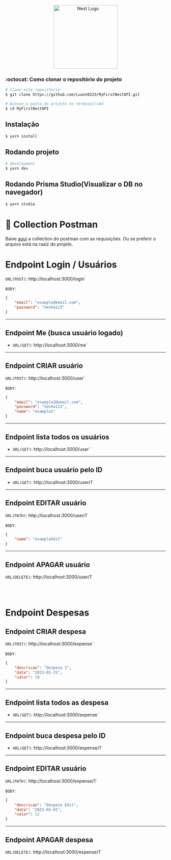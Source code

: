<p align="center">
  <a href="http://nestjs.com/" target="blank"><img src="https://nestjs.com/img/logo-small.svg" width="200" alt="Nest Logo" /></a>
</p>

[circleci-image]: https://img.shields.io/circleci/build/github/nestjs/nest/master?token=abc123def456
[circleci-url]: https://circleci.com/gh/nestjs/nest

### :octocat: Como clonar o repositório do projeto

```bash
# Clone este repositório
$ git clone https://github.com/Luann0233/MyFirstNestAPI.git

# Acesse a pasta do projeto no terminal/cmd
$ cd MyFirstNestAPI

```

## Instalação

```bash
$ yarn install
```

## Rodando projeto

```bash
# development
$ yarn dev
```

## Rodando Prisma Studio(Visualizar o DB no navegador)

```bash
$ yarn studio
```

# 🔖 Collection Postman

Baixe [aqui](https://drive.google.com/file/d/1eqmk4VhwOqYBzRf8ZESOisP4qBngHzNv/view) a collection do postman com as requisições. Ou se preferir o arquivo está na raaíz do projeto.

# Endpoint Login / Usuários
`URL(POST)`: http://localhost:3000/login`

`BODY`:
```JSON
{
    "email": "example@email.com",
    "password": "Senha123"
}
```
---
## Endpoint Me (busca usuário logado)
- `URL(GET)`: http://localhost:3000/me`

---
## Endpoint CRIAR usuário
`URL(POST)`: http://localhost:3000/user`

`BODY`:
```JSON
{
    "email": "example2@email.com",
    "password": "Senha123",
    "name": "example2"
}
```
---
## Endpoint lista todos os usuários
- `URL(GET)`: http://localhost:3000/user`
---
## Endpoint buca usuário pelo ID
- `URL(GET)`: http://localhost:3000/user/1`
---
## Endpoint EDITAR usuário
`URL(PATH)`: http://localhost:3000/user/1`


`BODY`:
```JSON
{
    "name": "exampleEdit"
}
```
---
## Endpoint APAGAR usuário
`URL(DELETE)`: http://localhost:3000/user/1`

<br>
<br>

# Endpoint Despesas
## Endpoint CRIAR despesa
`URL(POST)`: http://localhost:3000/expense`

`BODY`:
```JSON
{
    "descricao": "Despesa 1",
    "data": "2023-01-31",
    "valor": 10
}
```
---
## Endpoint lista todos as despesa
- `URL(GET)`: http://localhost:3000/expense`
---
## Endpoint buca despesa pelo ID
- `URL(GET)`: http://localhost:3000/expense/1`
---
## Endpoint EDITAR usuário
`URL(PATH)`: http://localhost:3000/expense/1`

`BODY`:
```JSON
{
    "descricao": "Despesa Edit",
    "data": "2023-02-01",
    "valor": 12
}
```
---
## Endpoint APAGAR despesa
`URL(DELETE)`: http://localhost:3000/expense/1`

